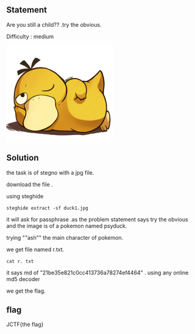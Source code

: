 ## Statement 

Are you still a child?? .try the obvious.

Difficulty : medium

![](duck1.jpg)

## Solution

the task is of stegno with a jpg file.

download the file .

using steghide

```
steghide extract -sf duck1.jpg

```
it will ask for passphrase .as the problem statement says try the obvious and the image is of a pokemon named psyduck.

trying ""ash"" the  main character of pokemon.

we get file named r.txt.
```
cat r. txt

```
it says md of "21be35e821c0cc413736a78274ef4464" . using  any online md5 decoder 

we get the flag. 

## flag
 JCTF{the flag}
